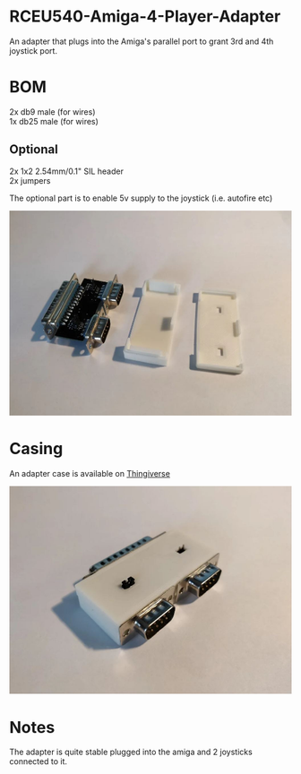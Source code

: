 # RCEU540-Amiga-4-Player-Adapter
An adapter that plugs into the Amiga's parallel port to grant 3rd and 4th joystick port.  
  
# BOM
2x db9 male (for wires)  
1x db25 male (for wires)  
  
## Optional  
2x 1x2 2.54mm/0.1" SIL header  
2x jumpers  
  
The optional part is to enable 5v supply to the joystick (i.e. autofire etc)  
  
![pcb](./Pics/pcb.jpg)  
  
# Casing
An adapter case is available on [Thingiverse](https://www.thingiverse.com/thing:4112671)  
  
![enclosed](./Pics/enclosed.jpg)  
  
# Notes
The adapter is quite stable plugged into the amiga and 2 joysticks connected to it.



